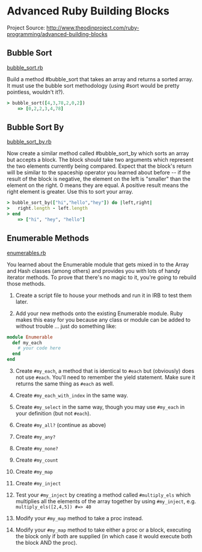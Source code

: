 # Advanced Ruby Building Blocks

Project Source: http://www.theodinproject.com/ruby-programming/advanced-building-blocks

## Bubble Sort

[bubble_sort.rb](https://github.com/craftykate/odin-project/blob/master/Chapter_03-Advanced_Ruby/advanced_building_blocks/bubble_sort.rb)

Build a method #bubble_sort that takes an array and returns a sorted array. It must use the bubble sort methodology (using #sort would be pretty pointless, wouldn't it?).

```ruby
> bubble_sort([4,3,78,2,0,2])
    => [0,2,2,3,4,78]
```

## Bubble Sort By

[bubble_sort_by.rb](https://github.com/craftykate/odin-project/blob/master/Chapter_03-Advanced_Ruby/advanced_building_blocks/bubble_sort_by.rb)

Now create a similar method called #bubble_sort_by which sorts an array but accepts a block. The block should take two arguments which represent the two elements currently being compared. Expect that the block's return will be similar to the spaceship operator you learned about before -- if the result of the block is negative, the element on the left is "smaller" than the element on the right. 0 means they are equal. A positive result means the right element is greater. Use this to sort your array.

```ruby
> bubble_sort_by(["hi","hello","hey"]) do |left,right|
>   right.length - left.length
> end
	=> ["hi", "hey", "hello"]
```

## Enumerable Methods

[enumerables.rb](https://github.com/craftykate/odin-project/blob/master/Chapter_03-Advanced_Ruby/advanced_building_blocks/enumerables.rb)

You learned about the Enumerable module that gets mixed in to the Array and Hash classes (among others) and provides you with lots of handy iterator methods. To prove that there's no magic to it, you're going to rebuild those methods.

1. Create a script file to house your methods and run it in IRB to test them later.

2. Add your new methods onto the existing Enumerable module. Ruby makes this easy for you because any class or module can be added to without trouble ... just do something like:

```ruby
module Enumerable
  def my_each
    # your code here
  end
end
```

3. Create `#my_each`, a method that is identical to `#each` but (obviously) does not use `#each`. You'll need to remember the yield statement. Make sure it returns the same thing as `#each` as well.

4. Create `#my_each_with_index` in the same way.

5. Create `#my_select` in the same way, though you may use `#my_each` in your definition (but not `#each`).

6. Create `#my_all?` (continue as above)

7. Create `#my_any?`

8. Create `#my_none?`

9. Create `#my_count`

10. Create `#my_map`

11. Create `#my_inject`

12. Test your `#my_inject` by creating a method called `#multiply_els` which multiplies all the elements of the array together by using `#my_inject`, e.g. `multiply_els([2,4,5]) #=> 40`

13. Modify your `#my_map` method to take a proc instead.

14. Modify your `#my_map` method to take either a proc or a block, executing the block only if both are supplied (in which case it would execute both the block AND the proc).


